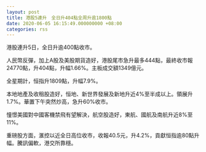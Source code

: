 ```yaml
---
layout: post
title: 港股5連升　全日升404點全周升逾1800點
date: 2020-06-05 16:15:49.000000000 +08:00
categories: rss
---
```


港股連升5日，全日升逾400點收市。

人民幣反彈，加上A股及美股期貨造好，港股尾市急升最多444點，最終收市報24770點，升404點，升幅1.66%。主板成交額1349億元。

全星期計，恒指升1809點，升幅7.9%。

本地地產及收租股造好，恒地、新世界發展及新地升近4%至半成以上。領展升1.7%。華置下午突然炒高，急升60%收市。

憧憬美國對中國客機禁飛有望解決，航空股造好，東航、國航及南航升近8%至11%。

重磅股方面，滙控以近全日高位收市，收報40.5元，升4.2%，貢獻恒指逾80點升幅。騰訊偏軟，港交所靠穩。
